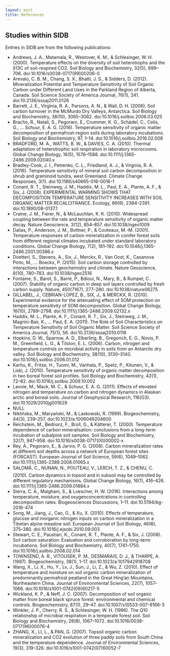 ```yaml
---
layout: post
title: References
---
```

 
## Studies within SIDB 
Entries in SIDB are from the following publications:
 
*  Andrews, J. A., Matamala, R., Westover, K. M., & Schlesinger, W. H. (2000). Temperature effects on the diversity of soil heterotrophs and the δ13C of soil-respired CO2. Soil Biology and Biochemistry, 32(5), 699–706. doi:10.1016/s0038-0717(99)00206-0
*  Arevalo, C. B. M., Chang, S. X., Bhatti, J. S., & Sidders, D. (2012). Mineralization Potential and Temperature Sensitivity of Soil Organic Carbon under Different Land Uses in the Parkland Region of Alberta, Canada. Soil Science Society of America Journal, 76(1), 241. doi:10.2136/sssaj2011.0126
*  Barrett, J. E., Virginia, R. A., Parsons, A. N., & Wall, D. H. (2006). Soil carbon turnover in the McMurdo Dry Valleys, Antarctica. Soil Biology and Biochemistry, 38(10), 3065–3082. doi:10.1016/j.soilbio.2006.03.025
*  Bracho, R., Natali, S., Pegoraro, E., Crummer, K. G., Schädel, C., Celis, G., … Schuur, E. A. G. (2016). Temperature sensitivity of organic matter decomposition of permafrost-region soils during laboratory incubations. Soil Biology and Biochemistry, 97, 1–14. doi:10.1016/j.soilbio.2016.02.008
*  BRADFORD, M. A., WATTS, B. W., & DAVIES, C. A. (2010). Thermal adaptation of heterotrophic soil respiration in laboratory microcosms. Global Change Biology, 16(5), 1576–1588. doi:10.1111/j.1365-2486.2009.02040.x
*  Bradley-Cook, J. I., Petrenko, C. L., Friedland, A. J., & Virginia, R. A. (2016). Temperature sensitivity of mineral soil carbon decomposition in shrub and graminoid tundra, west Greenland. Climate Change Responses, 3(1). doi:10.1186/s40665-016-0016-1
*  Conant, R. T., Steinweg, J. M., Haddix, M. L., Paul, E. A., Plante, A. F., & Six, J. (2008). EXPERIMENTAL WARMING SHOWS THAT DECOMPOSITION TEMPERATURE SENSITIVITY INCREASES WITH SOIL ORGANIC MATTER RECALCITRANCE. Ecology, 89(9), 2384–2391. doi:10.1890/08-0137.1
*  Craine, J. M., Fierer, N., & McLauchlan, K. K. (2010). Widespread coupling between the rate and temperature sensitivity of organic matter decay. Nature Geoscience, 3(12), 854–857. doi:10.1038/ngeo1009
*  Dalias, P., Anderson, J. M., Bottner, P., & Couteaux, M.-M. (2001). Temperature responses of carbon mineralization in conifer forest soils from different regional climates incubated under standard laboratory conditions. Global Change Biology, 7(2), 181–192. doi:10.1046/j.1365-2486.2001.00386.x
*  Doetterl, S., Stevens, A., Six, J., Merckx, R., Van Oost, K., Casanova Pinto, M., … Boeckx, P. (2015). Soil carbon storage controlled by interactions between geochemistry and climate. Nature Geoscience, 8(10), 780–783. doi:10.1038/ngeo2516
*  Fontaine, S., Barot, S., Barré, P., Bdioui, N., Mary, B., & Rumpel, C. (2007). Stability of organic carbon in deep soil layers controlled by fresh carbon supply. Nature, 450(7167), 277–280. doi:10.1038/nature06275
*  GILLABEL, J., CEBRIAN-LOPEZ, B., SIX, J., & MERCKX, R. (2010). Experimental evidence for the attenuating effect of SOM protection on temperature sensitivity of SOM decomposition. Global Change Biology, 16(10), 2789–2798. doi:10.1111/j.1365-2486.2009.02132.x
*  Haddix, M. L., Plante, A. F., Conant, R. T., Six, J., Steinweg, J. M., Magrini-Bair, K., … Paul, E. A. (2011). The Role of Soil Characteristics on Temperature Sensitivity of Soil Organic Matter. Soil Science Society of America Journal, 75(1), 56. doi:10.2136/sssaj2010.0118
*  Hopkins, D. W., Sparrow, A. D., Elberling, B., Gregorich, E. G., Novis, P. M., Greenfield, L. G., & Tilston, E. L. (2006). Carbon, nitrogen and temperature controls on microbial activity in soils from an Antarctic dry valley. Soil Biology and Biochemistry, 38(10), 3130–3140. doi:10.1016/j.soilbio.2006.01.012
*  Karhu, K., Fritze, H., Tuomi, M., Vanhala, P., Spetz, P., Kitunen, V., & Liski, J. (2010). Temperature sensitivity of organic matter decomposition in two boreal forest soil profiles. Soil Biology and Biochemistry, 42(1), 72–82. doi:10.1016/j.soilbio.2009.10.002
*  Lavoie, M., Mack, M. C., & Schuur, E. A. G. (2011). Effects of elevated nitrogen and temperature on carbon and nitrogen dynamics in Alaskan arctic and boreal soils. Journal of Geophysical Research, 116(G3). doi:10.1029/2010jg001629
*  NULL
*  Niklińska, M., Maryański, M., & Laskowski, R. (1999). Biogeochemistry, 44(3), 239–257. doi:10.1023/a:1006049204600
*  Reichstein, M., Bednorz, F., Broll, G., & Kätterer, T. (2000). Temperature dependence of carbon mineralisation: conclusions from a long-term incubation of subalpine soil samples. Soil Biology and Biochemistry, 32(7), 947–958. doi:10.1016/s0038-0717(00)00002-x
*  Rey, A., Pegoraro, E., & Jarvis, P. G. (2008). Carbon mineralization rates at different soil depths across a network of European forest sites (FORCAST). European Journal of Soil Science, 59(6), 1049–1062. doi:10.1111/j.1365-2389.2008.01065.x
*  SALOMÃ, C., NUNAN, N., POUTEAU, V., LERCH, T. Z., & CHENU, C. (2010). Carbon dynamics in topsoil and in subsoil may be controlled by different regulatory mechanisms. Global Change Biology, 16(1), 416–426. doi:10.1111/j.1365-2486.2009.01884.x
*  Sierra, C. A., Malghani, S., & Loescher, H. W. (2016). Interactions among temperature, moisture, and oxygenconcentrations in controlling decomposition rates. Biogeosciences Discussions, 1–11. doi:10.5194/bg-2016-474
*  Song, M., Jiang, J., Cao, G., & Xu, X. (2010). Effects of temperature, glucose and inorganic nitrogen inputs on carbon mineralization in a Tibetan alpine meadow soil. European Journal of Soil Biology, 46(6), 375–380. doi:10.1016/j.ejsobi.2010.09.003
*  Stewart, C. E., Paustian, K., Conant, R. T., Plante, A. F., & Six, J. (2008). Soil carbon saturation: Evaluation and corroboration by long-term incubations. Soil Biology and Biochemistry, 40(7), 1741–1750. doi:10.1016/j.soilbio.2008.02.014
*  TOWNSEND, A. R., VITOUSEK, P. M., DESMARAIS, D. J., & THARPE, A. (1997). Biogeochemistry, 38(1), 1–17. doi:10.1023/a:1017942918708
*  Wang, X., Li, X., Hu, Y., Lv, J., Sun, J., Li, Z., & Wu, Z. (2010). Effect of temperature and moisture on soil organic carbon mineralization of predominantly permafrost peatland in the Great Hing’an Mountains, Northeastern China. Journal of Environmental Sciences, 22(7), 1057–1066. doi:10.1016/s1001-0742(09)60217-5
*  Wickland, K. P., & Neff, J. C. (2007). Decomposition of soil organic matter from boreal black spruce forest: environmental and chemical controls. Biogeochemistry, 87(1), 29–47. doi:10.1007/s10533-007-9166-3
*  Winkler, J. P., Cherry, R. S., & Schlesinger, W. H. (1996). The Q10 relationship of microbial respiration in a temperate forest soil. Soil Biology and Biochemistry, 28(8), 1067–1072. doi:10.1016/0038-0717(96)00076-4
*  ZHANG, X., LI, L., & PAN, G. (2007). Topsoil organic carbon mineralization and CO2 evolution of three paddy soils from South China and the temperature dependence. Journal of Environmental Sciences, 19(3), 319–326. doi:10.1016/s1001-0742(07)60052-7
